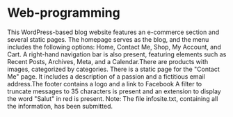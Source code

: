 # Web-programming
This WordPress-based blog website features an e-commerce section and several static pages.
The homepage serves as the blog, and the menu includes the following options: Home, Contact Me, Shop, My Account, and Cart.
A right-hand navigation bar is also present, featuring elements such as Recent Posts, Archives, Meta, and a Calendar.There are products with images, categorized by categories.
There is a static page for the "Contact Me" page. It includes a description of a passion and a fictitious email address.The footer contains a logo and a link to Facebook
A filter to truncate messages to 35 characters is present and an extension to display the word "Salut" in red is present.
Note: The file infosite.txt, containing all the information, has been submitted.
